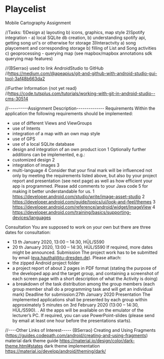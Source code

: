 # Playcelist
Mobile Cartography Assignment

//Tasks:
1)Design
  a) layouting
  b) icons, graphics, map style
2)Spotify integration - 
  a) local SQLite db creation, 
  b) understanding spotify api, getting song uri's or otherwise for storage
3)Interactvity
  a) song playcement and corresponding storage
  b) filling of List and Song activities
  c) geoprocessing - querying map (see mapbox/mapbox annotations sdk querying map features)

//{BSerrao} used to link AndroidStudio to GitHub
//https://medium.com/@apeapius/git-and-github-with-android-studio-gui-tool-3af48b663da2

//Further Information {not yet read}
//https://code.tutsplus.com/tutorials/working-with-git-in-android-studio--cms-30514

//----------Assignment Description--------------
Requirements
Within the application the following requirements should be implemented:
- use of different Views and ViewGroups
- use of Intents
- integration of a map with an own map style
- use of GPS
- use of a local SQLite database
- design and integration of an own product icon 1
Optionally further additions can be implemented, e.g.:
- customized design 2
- integration of images 3
- multi-language 4
Consider that your final mark will be influenced not only by meeting the requirements listed
above, but also by your project report and presentation (see next page) as well as how
efficient your app is programmed.
Please add comments to your Java code 5 for making it better understandable for us.
1 https://developer.android.com/studio/write/image-asset-studio
2 https://developer.android.com/guide/topics/ui/look-and-feel/themes
3 https://developer.android.com/reference/android/widget/ImageView
4 https://developer.android.com/training/basics/supporting-devices/languages

Consultation
You are supposed to work on your own but there are three dates for consultation:
- 13 th January 2020, 13:00 – 14:30, HÜL/S590
- 20 th January 2020, 13:00 – 14:30, HÜL/S590
If required, more dates might be announced.
Submission
The project work has to be submitted by email (eva.hauthal@tu-dresden.de). Please attach:
- the zipped Android project folder
- a project report of about 2 pages in PDF format (stating the purpose of the
developed app and the target group, and containing a screenshot of each screen
page with a short description of what the Activity is doing)
- a breakdown of the task distribution among the group members (each group
member shall do a programming task and will get an individual mark)
Deadline for submission:27th January 2020
Presentation
The implemented applications shall be presented by each group within approximately 5
minutes on 3rd February 2020 (13:00 – 14:30, HÜL/S590). . All the apps will be available on
the emulator of the lecturer’s PC. If required, you can use PowerPoint-slides (please send by
email at least one hour before the presentations starts).


//----Other Links of Interest-----
{BSerrao} Creating and Using Fragments (https://guides.codepath.com/android/creating-and-using-fragments)
material dark theme guide https://material.io/design/color/dark-theme.html#states
dark theme implementation https://material.io/develop/android/theming/dark/
